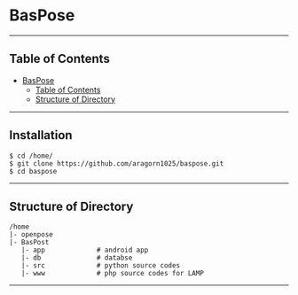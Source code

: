 # BasPose

* * *

## Table of Contents
- [BasPose](#baspose)
  * [Table of Contents](#table-of-contents)
  * [Structure of Directory](#structure-of-directory)

* * *

## Installation
    $ cd /home/
	$ git clone https://github.com/aragorn1025/baspose.git
    $ cd baspose

* * *

## Structure of Directory
    /home
	|- openpose
	|- BasPost
       |- app             # android app
       |- db              # databse
       |- src             # python source codes
       |- www             # php source codes for LAMP

* * *

